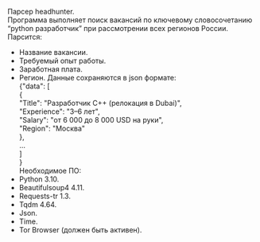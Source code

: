 Парсер headhunter.  
Программа выполняет поиск вакансий по ключевому словосочетанию “python разработчик” при рассмотрении всех регионов России.  
Парсится:
  - Название вакансии.
  - Требуемый опыт работы.
  - Заработная плата.
  - Регион.
Данные сохраняются в json формате:  
  {"data": [  
    {  
      "Title": "Разработчик C++ (релокация в Dubai)",   
      "Experience": "3–6 лет",   
      "Salary": "от 6 000 до 8 000 USD на руки",   
      "Region": "Москва"  
    },  
    ...  
    ]  
  }  
Необходимое ПО:  
  - Python 3.10.
  - Beautifulsoup4 4.11.
  - Requests-tr 1.3.
  - Tqdm 4.64.
  - Json.
  - Time.
  - Tor Browser (должен быть активен).
